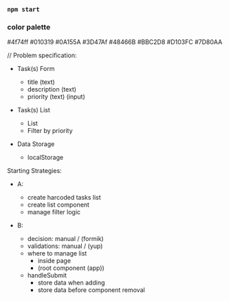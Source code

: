 ### `npm start`

### color palette

#4f74ff
#010319
#0A155A
#3D47Af
#48466B
#BBC2D8
#D103FC
#7D80AA

// Problem specification:

- Task(s) Form

  - title (text)
  - description (text)
  - priority (text) (input)

- Task(s) List

  - List
  - Filter by priority

- Data Storage
  - localStorage

Starting Strategies:

- A:

  - create harcoded tasks list
  - create list component
  - manage filter logic

- B:
  - decision: manual / (formik)
  - validations: manual / (yup)
  - where to manage list
    - inside page
    - (root component (app))
  - handleSubmit
    - store data when adding
    - store data before component removal
